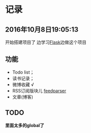 # 记录

## 2016年10月8日19:05:13
开始搭建项目了
边学习[Flask](http://docs.jinkan.org/docs/flask/)边做这个项目



## 功能
- Todo list；
- 读书记录；
- 微博收藏 √
- RSS订阅版块儿 [feedparser](https://pypi.python.org/pypi/feedparser)
- 文章(博客)

## TODO
**里面太多的global了**
